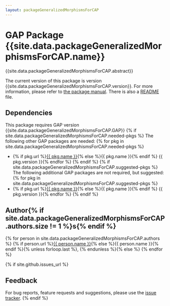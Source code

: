 ```yaml
---
layout: packageGeneralizedMorphismsForCAP
---
```


# GAP Package {{site.data.packageGeneralizedMorphismsForCAP.name}}

{{site.data.packageGeneralizedMorphismsForCAP.abstract}}

The current version of this package is version {{site.data.packageGeneralizedMorphismsForCAP.version}}.
For more information, please refer to [the package manual]({{site.data.packageGeneralizedMorphismsForCAP.doc-html}}).
There is also a [README](README) file.

## Dependencies

This package requires GAP version {{site.data.packageGeneralizedMorphismsForCAP.GAP}}
{% if site.data.packageGeneralizedMorphismsForCAP.needed-pkgs %}
The following other GAP packages are needed:
{% for pkg in site.data.packageGeneralizedMorphismsForCAP.needed-pkgs %}
- {% if pkg.url %}<a href="{{ pkg.url }}">{{ pkg.name }}</a>{% else %}{{ pkg.name }}{% endif %} {{ pkg.version }}{% endfor %}
{% endif %}
{% if site.data.packageGeneralizedMorphismsForCAP.suggested-pkgs %}
The following additional GAP packages are not required, but suggested:
{% for pkg in site.data.packageGeneralizedMorphismsForCAP.suggested-pkgs %}
- {% if pkg.url %}<a href="{{ pkg.url }}">{{ pkg.name }}</a>{% else %}{{ pkg.name }}{% endif %} {{ pkg.version }}{% endfor %}
{% endif %}


## Author{% if site.data.packageGeneralizedMorphismsForCAP.authors.size != 1 %}s{% endif %}
{% for person in site.data.packageGeneralizedMorphismsForCAP.authors %}
{% if person.url %}<a href="{{ person.url }}">{{ person.name }}</a>{% else %}{{ person.name }}{% endif %}{% unless forloop.last %}, {% endunless %}{% else %}
{% endfor %}

{% if site.github.issues_url %}
## Feedback

For bug reports, feature requests and suggestions, please use the
[issue tracker]({{site.github.issues_url}}).
{% endif %}
